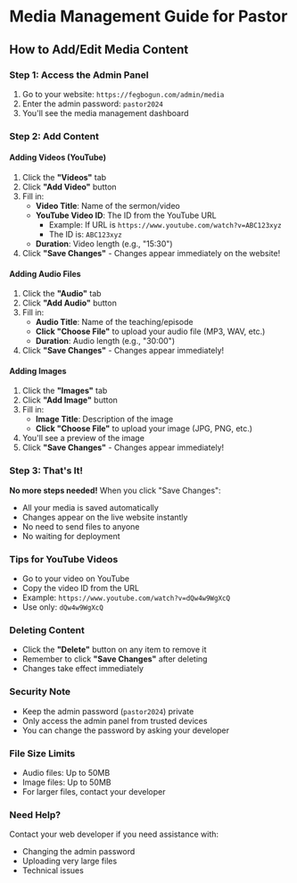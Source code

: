 # Media Management Guide for Pastor

## How to Add/Edit Media Content

### Step 1: Access the Admin Panel

1. Go to your website: `https://fegbogun.com/admin/media`
2. Enter the admin password: `pastor2024`
3. You'll see the media management dashboard

### Step 2: Add Content

#### Adding Videos (YouTube)
1. Click the **"Videos"** tab
2. Click **"Add Video"** button
3. Fill in:
   - **Video Title**: Name of the sermon/video
   - **YouTube Video ID**: The ID from the YouTube URL
     - Example: If URL is `https://www.youtube.com/watch?v=ABC123xyz`
     - The ID is: `ABC123xyz`
   - **Duration**: Video length (e.g., "15:30")
4. Click **"Save Changes"** - Changes appear immediately on the website!

#### Adding Audio Files
1. Click the **"Audio"** tab
2. Click **"Add Audio"** button
3. Fill in:
   - **Audio Title**: Name of the teaching/episode
   - **Click "Choose File"** to upload your audio file (MP3, WAV, etc.)
   - **Duration**: Audio length (e.g., "30:00")
4. Click **"Save Changes"** - Changes appear immediately!

#### Adding Images
1. Click the **"Images"** tab
2. Click **"Add Image"** button
3. Fill in:
   - **Image Title**: Description of the image
   - **Click "Choose File"** to upload your image (JPG, PNG, etc.)
4. You'll see a preview of the image
5. Click **"Save Changes"** - Changes appear immediately!

### Step 3: That's It!

**No more steps needed!** When you click "Save Changes":
- All your media is saved automatically
- Changes appear on the live website instantly
- No need to send files to anyone
- No waiting for deployment

### Tips for YouTube Videos

- Go to your video on YouTube
- Copy the video ID from the URL
- Example: `https://www.youtube.com/watch?v=dQw4w9WgXcQ`
- Use only: `dQw4w9WgXcQ`

### Deleting Content

- Click the **"Delete"** button on any item to remove it
- Remember to click **"Save Changes"** after deleting
- Changes take effect immediately

### Security Note

- Keep the admin password (`pastor2024`) private
- Only access the admin panel from trusted devices
- You can change the password by asking your developer

### File Size Limits

- Audio files: Up to 50MB
- Image files: Up to 50MB
- For larger files, contact your developer

### Need Help?

Contact your web developer if you need assistance with:
- Changing the admin password
- Uploading very large files
- Technical issues
